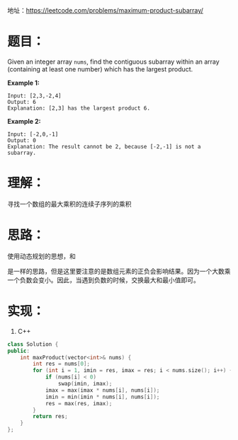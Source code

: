 地址：https://leetcode.com/problems/maximum-product-subarray/

# 题目：

Given an integer array `nums`, find the contiguous subarray within an array (containing at least one number) which has the largest product.

**Example 1:**

```
Input: [2,3,-2,4]
Output: 6
Explanation: [2,3] has the largest product 6.
```

**Example 2:**

```
Input: [-2,0,-1]
Output: 0
Explanation: The result cannot be 2, because [-2,-1] is not a subarray.
```

# 理解：

寻找一个数组的最大乘积的连续子序列的乘积

# 思路：

使用动态规划的思想，和

[Maximum Subarray]: https://leetcode.com/problems/maximum-subarray/

是一样的思路，但是这里要注意的是数组元素的正负会影响结果。因为一个大数乘一个负数会变小。因此，当遇到负数的时候，交换最大和最小值即可。

# 实现：

1. C++

```cpp
class Solution {
public:
	int maxProduct(vector<int>& nums) {
		int res = nums[0];
		for (int i = 1, imin = res, imax = res; i < nums.size(); i++) {
			if (nums[i] < 0)
				swap(imin, imax);
			imax = max(imax * nums[i], nums[i]);
			imin = min(imin * nums[i], nums[i]);
			res = max(res, imax);
		}
		return res;
	}
};
```
